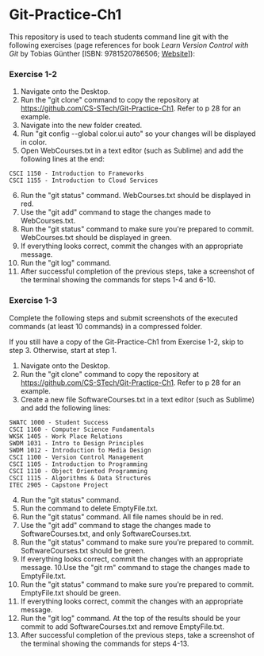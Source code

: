 # Git-Practice-Ch1
This repository is used to teach students command line git with the following exercises (page references for book <i>Learn Version Control with Git</i> by Tobias Günther [ISBN: 9781520786506; <a href="https://www.git-tower.com/learn/">Website</a>]):

### Exercise 1-2
1. Navigate onto the Desktop.
2. Run the "git clone" command to copy the repository at <a href="https://github.com/CS-STech/Git-Practice-Ch1">https://github.com/CS-STech/Git-Practice-Ch1</a>. Refer to p 28 for an example.
3. Navigate into the new folder created.
4. Run "git config --global color.ui auto" so your changes will be displayed in color.
5. Open WebCourses.txt in a text editor (such as Sublime) and add the following lines at the end:
```
CSCI 1150 - Introduction to Frameworks 
CSCI 1155 - Introduction to Cloud Services 
```
6. Run the "git status" command. WebCourses.txt should be displayed in red.
7. Use the "git add" command to stage the changes made to WebCourses.txt.
8. Run the "git status" command to make sure you're prepared to commit. WebCourses.txt should be displayed in green.
9. If everything looks correct, commit the changes with an appropriate message.
10. Run the "git log" command.
11. After successful completion of the previous steps, take a screenshot of the terminal showing the commands for steps 1-4 and 6-10.

### Exercise 1-3
Complete the following steps and submit screenshots of the executed commands (at least 10 commands) in a compressed folder.

If you still have a copy of the Git-Practice-Ch1 from Exercise 1-2, skip to step 3. Otherwise, start at step 1.

1. Navigate onto the Desktop.
2. Run the "git clone" command to copy the repository at <a href="https://github.com/CS-STech/Git-Practice-Ch1">https://github.com/CS-STech/Git-Practice-Ch1</a>. Refer to p 28 for an example.
3. Create a new file SoftwareCourses.txt in a text editor (such as Sublime) and add the following lines:
```
SWATC 1000 - Student Success
CSCI 1160 - Computer Science Fundamentals
WKSK 1405 - Work Place Relations
SWDM 1031 - Intro to Design Principles
SWDM 1012 - Introduction to Media Design
CSCI 1100 - Version Control Management
CSCI 1105 - Introduction to Programming
CSCI 1110 - Object Oriented Programming
CSCI 1115 - Algorithms & Data Structures
ITEC 2905 - Capstone Project
```
4. Run the "git status" command.
5. Run the command to delete EmptyFile.txt.
6. Run the "git status" command. All file names should be in red.
7. Use the "git add" command to stage the changes made to SoftwareCourses.txt, and only SoftwareCourses.txt.
8. Run the "git status" command to make sure you're prepared to commit. SoftwareCourses.txt should be green.
9. If everything looks correct, commit the changes with an appropriate message.
10.Use the "git rm" command to stage the changes made to EmptyFile.txt.
11. Run the "git status" command to make sure you're prepared to commit. EmptyFile.txt should be green.
12. If everything looks correct, commit the changes with an appropriate message.
13. Run the "git log" command. At the top of the results should be your commit to add SoftwareCourses.txt and remove EmptyFile.txt.
14. After successful completion of the previous steps, take a screenshot of the terminal showing the commands for steps 4-13.

